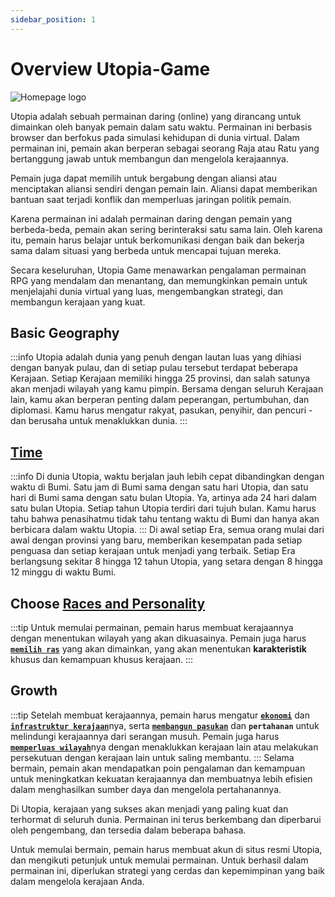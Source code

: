 ```yaml
---
sidebar_position: 1
---
```

# Overview Utopia-Game

![Homepage logo](/img/Homepage-utopia.jpeg)

Utopia adalah sebuah permainan daring (online) yang dirancang untuk dimainkan oleh banyak pemain dalam satu waktu. Permainan ini berbasis browser dan berfokus pada simulasi kehidupan di dunia virtual. Dalam permainan ini, pemain akan berperan sebagai seorang Raja atau Ratu yang bertanggung jawab untuk membangun dan mengelola kerajaannya.

Pemain juga dapat memilih untuk bergabung dengan aliansi atau menciptakan aliansi sendiri dengan pemain lain. Aliansi dapat memberikan bantuan saat terjadi konflik dan memperluas jaringan politik pemain.

Karena permainan ini adalah permainan daring dengan pemain yang berbeda-beda, pemain akan sering berinteraksi satu sama lain. Oleh karena itu, pemain harus belajar untuk berkomunikasi dengan baik dan bekerja sama dalam situasi yang berbeda untuk mencapai tujuan mereka.

Secara keseluruhan, Utopia Game menawarkan pengalaman permainan RPG yang mendalam dan menantang, dan memungkinkan pemain untuk menjelajahi dunia virtual yang luas, mengembangkan strategi, dan membangun kerajaan yang kuat.

## Basic Geography
:::info
Utopia adalah dunia yang penuh dengan lautan luas yang dihiasi dengan banyak pulau, dan di setiap pulau tersebut terdapat beberapa Kerajaan. Setiap Kerajaan memiliki hingga 25 provinsi, dan salah satunya akan menjadi wilayah yang kamu pimpin. Bersama dengan seluruh Kerajaan lain, kamu akan berperan penting dalam peperangan, pertumbuhan, dan diplomasi. Kamu harus mengatur rakyat, pasukan, penyihir, dan pencuri - dan berusaha untuk menaklukkan dunia.
:::

## [Time](https://www.notion.so/Time-850ddafd297c470aa24ae03d2c29f65d?pvs=4) 
:::info
Di dunia Utopia, waktu berjalan jauh lebih cepat dibandingkan dengan waktu di Bumi. Satu jam di Bumi sama dengan satu hari Utopia, dan satu hari di Bumi sama dengan satu bulan Utopia. Ya, artinya ada 24 hari dalam satu bulan Utopia. Setiap tahun Utopia terdiri dari tujuh bulan. Kamu harus tahu bahwa penasihatmu tidak tahu tentang waktu di Bumi dan hanya akan berbicara dalam waktu Utopia.
:::
Di awal setiap Era, semua orang mulai dari awal dengan provinsi yang baru, memberikan kesempatan pada setiap penguasa dan setiap kerajaan untuk menjadi yang terbaik. Setiap Era berlangsung sekitar 8 hingga 12 tahun Utopia, yang setara dengan 8 hingga 12 minggu di waktu Bumi.

## Choose [Races and Personality](https://utopia-game.com/wol/chooser/age_details/)
:::tip
 Untuk memulai permainan, pemain harus membuat kerajaannya dengan menentukan wilayah yang akan dikuasainya. Pemain juga harus [**`memilih ras`**](https://www.notion.so/Personality-and-Races-297b7a258880469c808f22dbfdf509da?pvs=4) yang akan dimainkan, yang akan menentukan **karakteristik** khusus dan kemampuan khusus kerajaan.
:::

## Growth
:::tip
Setelah membuat kerajaannya, pemain harus mengatur [**`ekonomi`**](./QuickStart/Infrastructure%20and%20Growth/Growth/FAQ-Growth.md) dan [**`infrastruktur kerajaan`**](./QuickStart/Infrastructure%20and%20Growth/Building%20Your%20Province/Buildings-and-TheirEffect.md)nya, serta [**`membangun pasukan`**](./QuickStart/Infrastructure%20and%20Growth/Growth/Military.md) dan **`pertahanan`** untuk melindungi kerajaannya dari serangan musuh. Pemain juga harus [**`memperluas wilayah`**](./QuickStart/Infrastructure%20and%20Growth/Growth/Explorations.md)nya  dengan menaklukkan kerajaan lain atau melakukan persekutuan dengan kerajaan lain untuk saling membantu.
:::
Selama bermain, pemain akan mendapatkan poin pengalaman dan kemampuan untuk meningkatkan kekuatan kerajaannya dan membuatnya lebih efisien dalam menghasilkan sumber daya dan mengelola pertahanannya.


Di Utopia, kerajaan yang sukses akan menjadi yang paling kuat dan terhormat di seluruh dunia. Permainan ini terus berkembang dan diperbarui oleh pengembang, dan tersedia dalam beberapa bahasa.

Untuk memulai bermain, pemain harus membuat akun di situs resmi Utopia, dan mengikuti petunjuk untuk memulai permainan. Untuk berhasil dalam permainan ini, diperlukan strategi yang cerdas dan kepemimpinan yang baik dalam mengelola kerajaan Anda.